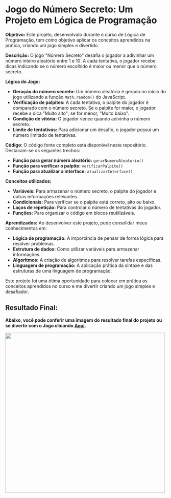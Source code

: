 # Jogo do Número Secreto: Um Projeto em Lógica de Programação

**Objetivo:**
Este projeto, desenvolvido durante o curso de Lógica de Programação, tem como objetivo aplicar os conceitos aprendidos na prática, criando um jogo simples e divertido.

**Descrição:**
O jogo "Número Secreto" desafia o jogador a adivinhar um número inteiro aleatório entre 1 e 10. A cada tentativa, o jogador recebe dicas indicando se o número escolhido é maior ou menor que o número secreto.

**Lógica do Jogo:**
* **Geração do número secreto:** Um número aleatório é gerado no início do jogo utilizando a função `Math.random()` do JavaScript.
* **Verificação de palpites:** A cada tentativa, o palpite do jogador é comparado com o número secreto. Se o palpite for maior, o jogador recebe a dica "Muito alto"; se for menor, "Muito baixo".
* **Condição de vitória:** O jogador vence quando adivinha o número secreto.
* **Limite de tentativas:** Para adicionar um desafio, o jogador possui um número limitado de tentativas.

**Código:**
O código fonte completo está disponível neste repositório. Destacam-se os seguintes trechos:
* **Função para gerar número aleatório:** `gerarNumeroAleatorio()`
* **Função para verificar o palpite:** `verificarPalpite()`
* **Função para atualizar a interface:** `atualizarInterface()`

**Conceitos utilizados:**
* **Variáveis:** Para armazenar o número secreto, o palpite do jogador e outras informações relevantes.
* **Condicionais:** Para verificar se o palpite está correto, alto ou baixo.
* **Laços de repetição:** Para controlar o número de tentativas do jogador.
* **Funções:** Para organizar o código em blocos reutilizáveis.

**Aprendizados:**
Ao desenvolver este projeto, pude consolidar meus conhecimentos em:
* **Lógica de programação:** A importância de pensar de forma lógica para resolver problemas.
* **Estrutura de dados:** Como utilizar variáveis para armazenar informações.
* **Algoritmos:** A criação de algoritmos para resolver tarefas específicas.
* **Linguagem de programação:** A aplicação prática da sintaxe e das estruturas de uma linguagem de programação.

Este projeto foi uma ótima oportunidade para colocar em prática os conceitos aprendidos no curso e me divertir criando um jogo simples e desafiador.

## Resultado Final:

**Abaixo, você pode conferir uma imagem do resultado final do projeto ou se divertir com o Jogo clicando <a href="https://jogo-do-numero-secreto-five-mu.vercel.app/">Aqui</a>.**

<img target="_blank" src="https://github.com/user-attachments/assets/c08bd7cc-1eff-4457-a5a2-81904ee76803" min-width="500px" max-width="500px" width="500px"  alt="" >

